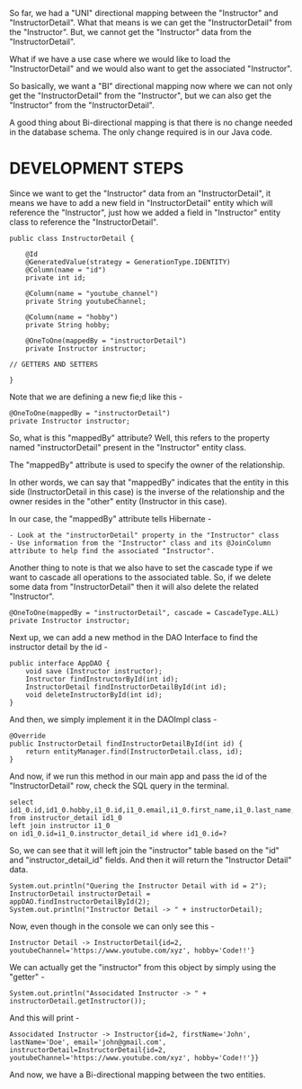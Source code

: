 So far, we had a "UNI" directional mapping between the "Instructor" and "InstructorDetail". What that means is we can get the "InstructorDetail" from the "Instructor". But, we cannot get the "Instructor" data from the "InstructorDetail".

What if we have a use case where we would like to load the "InstructorDetail" and we would also want to get the associated "Instructor".

So basically, we want a "BI" directional mapping now where we can not only get the "InstructorDetail" from the "Instructor", but we can also get the "Instructor" from the "InstructorDetail".

A good thing about Bi-directional mapping is that there is no change needed in the database schema. The only change required is in our Java code.

# DEVELOPMENT STEPS

Since we want to get the "Instructor" data from an "InstructorDetail", it means we have to add a new field in "InstructorDetail" entity which will reference the "Instructor", just how we added a field in "Instructor" entity class to reference the "InstructorDetail".

    public class InstructorDetail {

        @Id
        @GeneratedValue(strategy = GenerationType.IDENTITY)
        @Column(name = "id")
        private int id;

        @Column(name = "youtube_channel")
        private String youtubeChannel;

        @Column(name = "hobby")
        private String hobby;

        @OneToOne(mappedBy = "instructorDetail")
        private Instructor instructor;

    // GETTERS AND SETTERS

    }

Note that we are defining a new fie;d like this - 

    @OneToOne(mappedBy = "instructorDetail")
    private Instructor instructor;

So, what is this "mappedBy" attribute? Well, this refers to the property named "instructorDetail" present in the "Instructor" entity class.

The "mappedBy" attribute is used to specify the owner of the relationship.

In other words, we can say that "mappedBy" indicates that the entity in this side (InstructorDetail in this case) is the inverse of the relationship and the owner resides in the "other" entity (Instructor in this case).

In our case, the "mappedBy" attribute tells Hibernate - 

    - Look at the "instructorDetail" property in the "Instructor" class
    - Use information from the "Instructor" class and its @JoinColumn attribute to help find the associated "Instructor".

Another thing to note is that we also have to set the cascade type if we want to cascade all operations to the associated table. So, if we delete some data from "InstructorDetail" then it will also delete the related "Instructor".

    @OneToOne(mappedBy = "instructorDetail", cascade = CascadeType.ALL)
    private Instructor instructor;

Next up, we can add a new method in the DAO Interface to find the instructor detail by the id - 

    public interface AppDAO {
        void save (Instructor instructor);
        Instructor findInstructorById(int id);
        InstructorDetail findInstructorDetailById(int id);
        void deleteInstructorById(int id);
    }

And then, we simply implement it in the DAOImpl class - 

    @Override
    public InstructorDetail findInstructorDetailById(int id) {
        return entityManager.find(InstructorDetail.class, id);
    }

And now, if we run this method in our main app and pass the id of the "InstructorDetail" row, check the SQL query in the terminal.

    select id1_0.id,id1_0.hobby,i1_0.id,i1_0.email,i1_0.first_name,i1_0.last_name,id1_0.youtube_channel from instructor_detail id1_0
    left join instructor i1_0 
    on id1_0.id=i1_0.instructor_detail_id where id1_0.id=?

So, we can see that it will left join the "instructor" table based on the "id" and "instructor_detail_id" fields. And then it will return the "Instructor Detail" data.

    System.out.println("Quering the Instructor Detail with id = 2");
	InstructorDetail instructorDetail = appDAO.findInstructorDetailById(2);
	System.out.println("Instructor Detail -> " + instructorDetail);

Now, even though in the console we can only see this - 

    Instructor Detail -> InstructorDetail{id=2, youtubeChannel='https://www.youtube.com/xyz', hobby='Code!!'}

We can actually get the "instructor" from this object by simply using the "getter" -

	System.out.println("Associdated Instructor -> " + instructorDetail.getInstructor());

And this will print - 

    Associdated Instructor -> Instructor{id=2, firstName='John', lastName='Doe', email='john@gmail.com', instructorDetail=InstructorDetail{id=2, youtubeChannel='https://www.youtube.com/xyz', hobby='Code!!'}}

And now, we have a Bi-directional mapping between the two entities.
